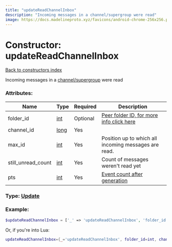 ```yaml
---
title: "updateReadChannelInbox"
description: "Incoming messages in a channel/supergroup were read"
image: https://docs.madelineproto.xyz/favicons/android-chrome-256x256.png
---
```

# Constructor: updateReadChannelInbox  
[Back to constructors index](index.md)



Incoming messages in a [channel/supergroup](https://core.telegram.org/api/channel) were read

### Attributes:

| Name     |    Type       | Required | Description |
|----------|---------------|----------|-------------|
|folder\_id|[int](../types/int.md) | Optional|[Peer folder ID, for more info click here](https://core.telegram.org/api/folders#peer-folders)|
|channel\_id|[long](../types/long.md) | Yes|
|max\_id|[int](../types/int.md) | Yes|Position up to which all incoming messages are read.|
|still\_unread\_count|[int](../types/int.md) | Yes|Count of messages weren't read yet|
|pts|[int](../types/int.md) | Yes|[Event count after generation](https://core.telegram.org/api/updates)|



### Type: [Update](../types/Update.md)


### Example:

```php
$updateReadChannelInbox = ['_' => 'updateReadChannelInbox', 'folder_id' => int, 'channel_id' => long, 'max_id' => int, 'still_unread_count' => int, 'pts' => int];
```  


Or, if you're into Lua:

```lua
updateReadChannelInbox={_='updateReadChannelInbox', folder_id=int, channel_id=long, max_id=int, still_unread_count=int, pts=int}

```


